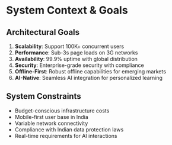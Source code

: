 # System Context & Goals

## Architectural Goals

1. **Scalability**: Support 100K+ concurrent users
2. **Performance**: Sub-3s page loads on 3G networks
3. **Availability**: 99.9% uptime with global distribution
4. **Security**: Enterprise-grade security with compliance
5. **Offline-First**: Robust offline capabilities for emerging markets
6. **AI-Native**: Seamless AI integration for personalized learning

## System Constraints

- Budget-conscious infrastructure costs
- Mobile-first user base in India
- Variable network connectivity
- Compliance with Indian data protection laws
- Real-time requirements for AI interactions
